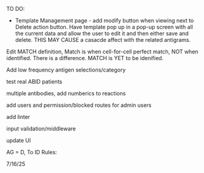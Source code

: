 TO DO:

- Template Management page - add modify button when viewing next to Delete action button. Have template pop up in a pop-up screen with all the current data and allow the user to edit it and then either save and delete. THIS MAY CAUSE a casacde affect with the related antigrams. 

Edit MATCH definition, Match is when cell-for-cell perfect match, NOT when identified. There is a difference. MATCH is YET to be idenified. 

Add low frequency antigen selections/category

test real ABID patients

multiple antibodies, add numberics to reactions

add users and permission/blocked routes for admin users

add linter 

input validation/middleware

update UI

AG = D, To ID Rules:


7/16/25